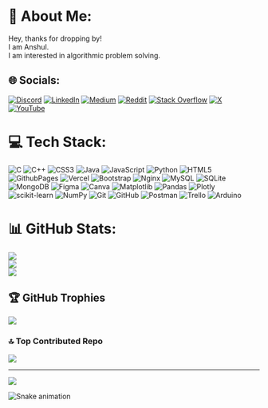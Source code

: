# 💫 About Me:
Hey, thanks for dropping by! <br>I am Anshul.<br>I am interested in algorithmic problem solving.


## 🌐 Socials:
[![Discord](https://img.shields.io/badge/Discord-%237289DA.svg?logo=discord&logoColor=white)](https://discord.gg/799pmgkXEp) [![LinkedIn](https://img.shields.io/badge/LinkedIn-%230077B5.svg?logo=linkedin&logoColor=white)](https://linkedin.com/in/anshulba) [![Medium](https://img.shields.io/badge/Medium-12100E?logo=medium&logoColor=white)](https://medium.com/@anshulba3) [![Reddit](https://img.shields.io/badge/Reddit-%23FF4500.svg?logo=Reddit&logoColor=white)](https://reddit.com/user/Competitive_Road_855) [![Stack Overflow](https://img.shields.io/badge/-Stackoverflow-FE7A16?logo=stack-overflow&logoColor=white)](https://stackoverflow.com/users/27774963) [![X](https://img.shields.io/badge/X-black.svg?logo=X&logoColor=white)](https://x.com/Anshul_B_A) [![YouTube](https://img.shields.io/badge/YouTube-%23FF0000.svg?logo=YouTube&logoColor=white)](https://youtube.com/@anshul_65) 

# 💻 Tech Stack:
![C](https://img.shields.io/badge/c-%2300599C.svg?style=flat&logo=c&logoColor=white) ![C++](https://img.shields.io/badge/c++-%2300599C.svg?style=flat&logo=c%2B%2B&logoColor=white) ![CSS3](https://img.shields.io/badge/css3-%231572B6.svg?style=flat&logo=css3&logoColor=white) ![Java](https://img.shields.io/badge/java-%23ED8B00.svg?style=flat&logo=openjdk&logoColor=white) ![JavaScript](https://img.shields.io/badge/javascript-%23323330.svg?style=flat&logo=javascript&logoColor=%23F7DF1E) ![Python](https://img.shields.io/badge/python-3670A0?style=flat&logo=python&logoColor=ffdd54) ![HTML5](https://img.shields.io/badge/html5-%23E34F26.svg?style=flat&logo=html5&logoColor=white) ![GithubPages](https://img.shields.io/badge/github%20pages-121013?style=flat&logo=github&logoColor=white) ![Vercel](https://img.shields.io/badge/vercel-%23000000.svg?style=flat&logo=vercel&logoColor=white) ![Bootstrap](https://img.shields.io/badge/bootstrap-%238511FA.svg?style=flat&logo=bootstrap&logoColor=white) ![Nginx](https://img.shields.io/badge/nginx-%23009639.svg?style=flat&logo=nginx&logoColor=white) ![MySQL](https://img.shields.io/badge/mysql-4479A1.svg?style=flat&logo=mysql&logoColor=white) ![SQLite](https://img.shields.io/badge/sqlite-%2307405e.svg?style=flat&logo=sqlite&logoColor=white) ![MongoDB](https://img.shields.io/badge/MongoDB-%234ea94b.svg?style=flat&logo=mongodb&logoColor=white) ![Figma](https://img.shields.io/badge/figma-%23F24E1E.svg?style=flat&logo=figma&logoColor=white) ![Canva](https://img.shields.io/badge/Canva-%2300C4CC.svg?style=flat&logo=Canva&logoColor=white) ![Matplotlib](https://img.shields.io/badge/Matplotlib-%23ffffff.svg?style=flat&logo=Matplotlib&logoColor=black) ![Pandas](https://img.shields.io/badge/pandas-%23150458.svg?style=flat&logo=pandas&logoColor=white) ![Plotly](https://img.shields.io/badge/Plotly-%233F4F75.svg?style=flat&logo=plotly&logoColor=white) ![scikit-learn](https://img.shields.io/badge/scikit--learn-%23F7931E.svg?style=flat&logo=scikit-learn&logoColor=white) ![NumPy](https://img.shields.io/badge/numpy-%23013243.svg?style=flat&logo=numpy&logoColor=white) ![Git](https://img.shields.io/badge/git-%23F05033.svg?style=flat&logo=git&logoColor=white) ![GitHub](https://img.shields.io/badge/github-%23121011.svg?style=flat&logo=github&logoColor=white) ![Postman](https://img.shields.io/badge/Postman-FF6C37?style=flat&logo=postman&logoColor=white) ![Trello](https://img.shields.io/badge/Trello-%23026AA7.svg?style=flat&logo=Trello&logoColor=white) ![Arduino](https://img.shields.io/badge/-Arduino-00979D?style=flat&logo=Arduino&logoColor=white)
# 📊 GitHub Stats:
![](https://github-readme-stats.vercel.app/api?username=Anshul-B-A&theme=dark&hide_border=false&include_all_commits=true&count_private=false)<br/>
![](https://github-readme-streak-stats.herokuapp.com/?user=Anshul-B-A&theme=dark&hide_border=false)<br/>
![](https://github-readme-stats.vercel.app/api/top-langs/?username=Anshul-B-A&theme=dark&hide_border=false&include_all_commits=true&count_private=false&layout=compact)

## 🏆 GitHub Trophies
![](https://github-profile-trophy.vercel.app/?username=Anshul-B-A&theme=gruvbox&no-frame=false&no-bg=false&margin-w=4)

### 🔝 Top Contributed Repo
![](https://github-contributor-stats.vercel.app/api?username=Anshul-B-A&limit=5&theme=dark&combine_all_yearly_contributions=true)

---
[![](https://visitcount.itsvg.in/api?id=Anshul-B-A&icon=3&color=3)](https://visitcount.itsvg.in)

![Snake animation](https://github.com/<Anshul-B-A>/<Anshul-B-A>/blob/output/snake.svg)

